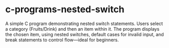 # c-programs-nested-switch
A simple C program demonstrating nested switch statements. Users select a category (Fruits/Drink) and then an item within it. The program displays the chosen item, using nested switches, default cases for invalid input, and break statements to control flow—ideal for beginners.
